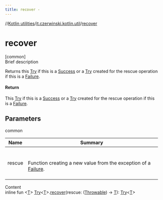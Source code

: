 ```yaml
---
title: recover -
---
```

//[Kotlin utilities](../index.html)/[it.czerwinski.kotlin.util](index.html)/[recover](recover.html)



# recover  
[common]  
Brief description  


Returns this [Try](-try/index.html) if this is a [Success](-success/index.html) or a [Try](-try/index.html) created for the rescue operation if this is a [Failure](-failure/index.html).



#### Return  


This [Try](-try/index.html) if this is a [Success](-success/index.html) or a [Try](-try/index.html) created for the rescue operation if this is a [Failure](-failure/index.html).



## Parameters  
  
common  
  
|  Name|  Summary| 
|---|---|
| rescue| <br><br>Function creating a new value from the exception of a [Failure](-failure/index.html).<br><br>
  
  
Content  
inline fun <[T](recover.html)> [Try](-try/index.html)<[T](recover.html)>.[recover](recover.html)(rescue: ([Throwable](https://kotlinlang.org/api/latest/jvm/stdlib/kotlin/-throwable/index.html)) -> [T](recover.html)): [Try](-try/index.html)<[T](recover.html)>  



